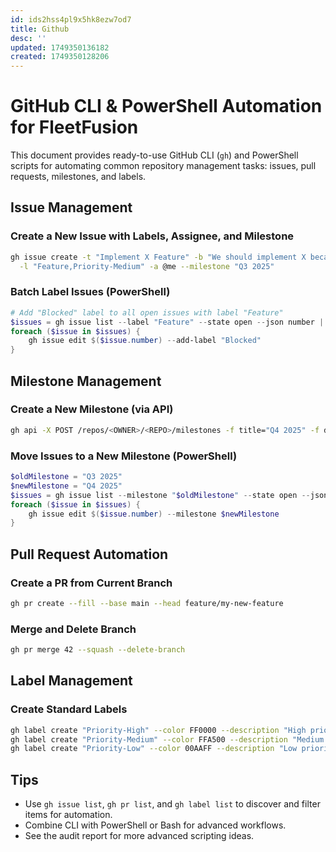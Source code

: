 ```yaml
---
id: ids2hss4pl9x5hk8ezw7od7
title: Github
desc: ''
updated: 1749350136182
created: 1749350128206
---
```


# GitHub CLI & PowerShell Automation for FleetFusion

This document provides ready-to-use GitHub CLI (`gh`) and PowerShell scripts for automating common
repository management tasks: issues, pull requests, milestones, and labels.

## Issue Management

### Create a New Issue with Labels, Assignee, and Milestone

```bash
gh issue create -t "Implement X Feature" -b "We should implement X because..." \
  -l "Feature,Priority-Medium" -a @me --milestone "Q3 2025"
```

### Batch Label Issues (PowerShell)

```powershell
# Add "Blocked" label to all open issues with label "Feature"
$issues = gh issue list --label "Feature" --state open --json number | ConvertFrom-Json
foreach ($issue in $issues) {
    gh issue edit $($issue.number) --add-label "Blocked"
}
```

## Milestone Management

### Create a New Milestone (via API)

```bash
gh api -X POST /repos/<OWNER>/<REPO>/milestones -f title="Q4 2025" -f due_on="2025-12-31T23:59:59Z"
```

### Move Issues to a New Milestone (PowerShell)

```powershell
$oldMilestone = "Q3 2025"
$newMilestone = "Q4 2025"
$issues = gh issue list --milestone "$oldMilestone" --state open --json number | ConvertFrom-Json
foreach ($issue in $issues) {
    gh issue edit $($issue.number) --milestone $newMilestone
}
```

## Pull Request Automation

### Create a PR from Current Branch

```bash
gh pr create --fill --base main --head feature/my-new-feature
```

### Merge and Delete Branch

```bash
gh pr merge 42 --squash --delete-branch
```

## Label Management

### Create Standard Labels

```bash
gh label create "Priority-High" --color FF0000 --description "High priority issue"
gh label create "Priority-Medium" --color FFA500 --description "Medium priority issue"
gh label create "Priority-Low" --color 00AAFF --description "Low priority issue"
```

## Tips

- Use `gh issue list`, `gh pr list`, and `gh label list` to discover and filter items for
  automation.
- Combine CLI with PowerShell or Bash for advanced workflows.
- See the audit report for more advanced scripting ideas.

